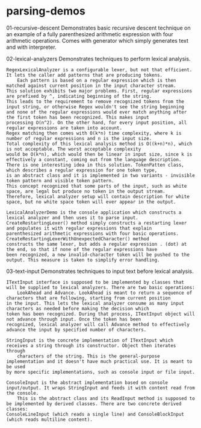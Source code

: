 # parsing-demos

01-recursive-descent
    Demonstrates basic recursive descent technique on an example of a fully parenthesized arithmetic expression with four arithmetic operations.
    Comes with generator which simply generates text and with interpreter.

02-lexical-analyzers
    Demonstrates techniques to perform lexical analysis.
    
    RegexLexicalAnalyzer is a configurable lexer, but not that efficient. It lets the caller add patterns that are producing tokens.
        Each pattern is based on a regular expression which is then matched against current position in the input character stream.
	This solution exhibits two major problems. First, regular expressions are prefixed by ^, indicating beginning of the string.
	This leads to the requirement to remove recognized tokens from the input string, or otherwise Regex wouldn't see the string beginning
	and none of the regular expressions would ever match anything after the first token has been recognized. This makes input
	processing O(n^2). On the other hand, for every input position, all regular expressions are taken into account.
	Regex matching then comes with O(k*n) time complexity, where k is number of regular expressions and n is the input size.
	Total complexity of this lexical analysis method is O((k+n)*n), which is not acceptable. The worst acceptable complexity 
	would be O(k*n), which would then be linear in input size, since k is effectively a constant, coming out from the language description.
	There is one interesting idea in this solution. TokenPatten class, which describes a regular expression for one token type,
	is an abstract class and it is implemented in two variants - invisible token pattern and visible token pattern.
	This concept recognized that some parts of the input, such as white space, are legal but produce no token in the output stream.
	Therefore, lexical analyzer setup will contain description for white space, but no white space token will ever appear in the output.

    LexicalAnalyzerDemo is the console application which constructs a lexical analyzer and then uses it to parse input.
	CreateRestartingLexer() method simply constructs a restarting lexer and populates it with regular expressions that explain
	parenthesized arithmetic expressions with four basic operations. CreateRestartingLexerWithUnexpectedCharacter() method
	constructs the same lexer, but adds a regular expression . (dot) at the end, so that if none of the regular expressions have
	been recognized, a new invalid-character token will be pushed to the output. This measure is taken to simplify error handling.

03-text-input
    Demonstrates techniques to input text before lexical analysis.
    
    ITextInput interface is supposed to be implemented by classes that will be supplied to lexical analyzers. There are two basic operations:
        LookAhead and Advance. LookAhead is meant to return a sequence of characters that are following, starting from current position 
	in the input. This lets the lexical analyzer consume as many input characters as needed before making the decision which 
	token has been recognized. During that process, ITextInput object will not advance through input. Once the token has been
	recognized, lexical analyzer will call Advance method to effectively advance the input by specified number of characters.
	
    StringInput is the concrete implementation of ITextInput which receives a string through its constructor. Object then iterates through
        characters of the string. This is the general-purpose implementation and it doesn't have much practical use. It is meant to be used
	by more specific implementations, such as console input or file input.
	
    ConsoleInput is the abstract implementation based on console input/output. It wraps StringInput and feeds it with content read from the console.
        This is the abstract class and its ReadInput method is supposed to be implemented by derived classes. There are two concrete derived classes:
	ConsoleLineInput (which reads a single line) and ConsoleBlockInput (which reads multiline content).

